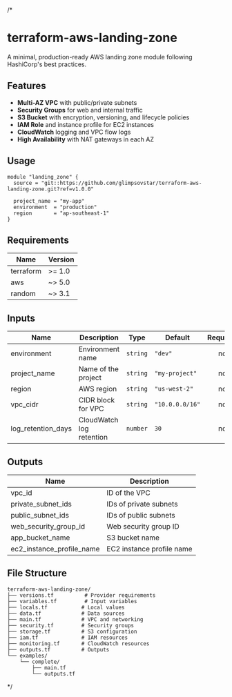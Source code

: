 /*
# terraform-aws-landing-zone

A minimal, production-ready AWS landing zone module following HashiCorp's best practices.

## Features

- **Multi-AZ VPC** with public/private subnets
- **Security Groups** for web and internal traffic
- **S3 Bucket** with encryption, versioning, and lifecycle policies
- **IAM Role** and instance profile for EC2 instances
- **CloudWatch** logging and VPC flow logs
- **High Availability** with NAT gateways in each AZ

## Usage

```hcl
module "landing_zone" {
  source = "git::https://github.com/glimpsovstar/terraform-aws-landing-zone.git?ref=v1.0.0"
  
  project_name = "my-app"
  environment  = "production"
  region       = "ap-southeast-1"
}
```

## Requirements

| Name | Version |
|------|---------|
| terraform | >= 1.0 |
| aws | ~> 5.0 |
| random | ~> 3.1 |

## Inputs

| Name | Description | Type | Default | Required |
|------|-------------|------|---------|:--------:|
| environment | Environment name | `string` | `"dev"` | no |
| project_name | Name of the project | `string` | `"my-project"` | no |
| region | AWS region | `string` | `"us-west-2"` | no |
| vpc_cidr | CIDR block for VPC | `string` | `"10.0.0.0/16"` | no |
| log_retention_days | CloudWatch log retention | `number` | `30` | no |

## Outputs

| Name | Description |
|------|-------------|
| vpc_id | ID of the VPC |
| private_subnet_ids | IDs of private subnets |
| public_subnet_ids | IDs of public subnets |
| web_security_group_id | Web security group ID |
| app_bucket_name | S3 bucket name |
| ec2_instance_profile_name | EC2 instance profile name |

## File Structure

```
terraform-aws-landing-zone/
├── versions.tf          # Provider requirements
├── variables.tf         # Input variables  
├── locals.tf           # Local values
├── data.tf             # Data sources
├── main.tf             # VPC and networking
├── security.tf         # Security groups
├── storage.tf          # S3 configuration
├── iam.tf              # IAM resources
├── monitoring.tf       # CloudWatch resources
├── outputs.tf          # Outputs
└── examples/
    └── complete/
        ├── main.tf
        └── outputs.tf
```
*/
